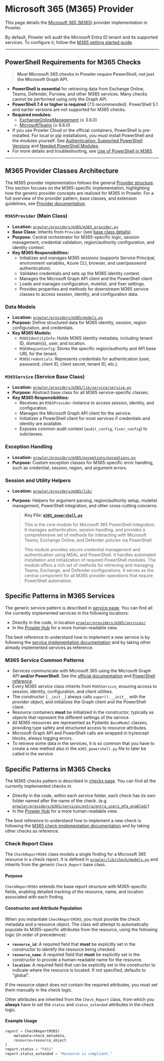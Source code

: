 # Microsoft 365 (M365) Provider

This page details the [Microsoft 365 (M365)](https://www.microsoft.com/en-us/microsoft-365) provider implementation in Prowler.

By default, Prowler will audit the Microsoft Entra ID tenant and its supported services. To configure it, follow the [M365 getting started guide](../tutorials/microsoft365/getting-started-m365.md).

---

## PowerShell Requirements for M365 Checks

> **Most Microsoft 365 checks in Prowler require PowerShell, not just the Microsoft Graph API.**

- **PowerShell is essential** for retrieving data from Exchange Online, Teams, Defender, Purview, and other M365 services. Many checks cannot be performed using only the Graph API.
- **PowerShell 7.4 or higher is required** (7.5 recommended). PowerShell 5.1 and earlier versions are not supported for M365 checks.
- **Required modules:**
    - [ExchangeOnlineManagement](https://www.powershellgallery.com/packages/ExchangeOnlineManagement/3.6.0) (≥ 3.6.0)
    - [MicrosoftTeams](https://www.powershellgallery.com/packages/MicrosoftTeams/6.6.0) (≥ 6.6.0)
- If you use Prowler Cloud or the official containers, PowerShell is pre-installed. For local or pip installations, you must install PowerShell and the modules yourself. See [Authentication: Supported PowerShell Versions](../tutorials/microsoft365/authentication.md#supported-powershell-versions) and [Needed PowerShell Modules](../tutorials/microsoft365/authentication.md#required-powershell-modules).
- For more details and troubleshooting, see [Use of PowerShell in M365](../tutorials/microsoft365/use-of-powershell.md).

---

## M365 Provider Classes Architecture

The M365 provider implementation follows the general [Provider structure](./provider.md). This section focuses on the M365-specific implementation, highlighting how the generic provider concepts are realized for M365 in Prowler. For a full overview of the provider pattern, base classes, and extension guidelines, see [Provider documentation](./provider.md).

### `M365Provider` (Main Class)

- **Location:** [`prowler/providers/m365/m365_provider.py`](https://github.com/prowler-cloud/prowler/blob/master/prowler/providers/m365/m365_provider.py)
- **Base Class:** Inherits from `Provider` (see [base class details](https://github.com/prowler-cloud/prowler/blob/master/prowler/providers/common/provider.py)).
- **Purpose:** Central orchestrator for M365-specific logic, session management, credential validation, region/authority configuration, and identity context.
- **Key M365 Responsibilities:**
    - Initializes and manages M365 sessions (supports Service Principal, environment variables, Azure CLI, browser, and user/password authentication).
    - Validates credentials and sets up the M365 identity context.
    - Manages the Microsoft Graph API client and the PowerShell client.
    - Loads and manages configuration, mutelist, and fixer settings.
    - Provides properties and methods for downstream M365 service classes to access session, identity, and configuration data.

### Data Models

- **Location:** [`prowler/providers/m365/models.py`](https://github.com/prowler-cloud/prowler/blob/master/prowler/providers/m365/models.py)
- **Purpose:** Define structured data for M365 identity, session, region configuration, and credentials.
- **Key M365 Models:**
    - `M365IdentityInfo`: Holds M365 identity metadata, including tenant ID, domain(s), user, and location.
    - `M365RegionConfig`: Stores the specific region/authority and API base URL for the tenant.
    - `M365Credentials`: Represents credentials for authentication (user, password, client ID, client secret, tenant ID, etc.).

### `M365Service` (Service Base Class)

- **Location:** [`prowler/providers/m365/lib/service/service.py`](https://github.com/prowler-cloud/prowler/blob/master/prowler/providers/m365/lib/service/service.py)
- **Purpose:** Abstract base class for all M365 service-specific classes.
- **Key M365 Responsibilities:**
    - Receives an `M365Provider` instance to access session, identity, and configuration.
    - Manages the Microsoft Graph API client for the service.
    - Initializes a PowerShell client for most services if credentials and identity are available.
    - Exposes common audit context (`audit_config`, `fixer_config`) to subclasses.

### Exception Handling

- **Location:** [`prowler/providers/m365/exceptions/exceptions.py`](https://github.com/prowler-cloud/prowler/blob/master/prowler/providers/m365/exceptions/exceptions.py)
- **Purpose:** Custom exception classes for M365-specific error handling, such as credential, session, region, and argument errors.

### Session and Utility Helpers

- **Location:** [`prowler/providers/m365/lib/`](https://github.com/prowler-cloud/prowler/blob/master/prowler/providers/m365/lib/)
- **Purpose:** Helpers for argument parsing, region/authority setup, mutelist management, PowerShell integration, and other cross-cutting concerns.

  > **Key File: [`m365_powershell.py`](https://github.com/prowler-cloud/prowler/blob/master/prowler/providers/m365/lib/powershell/m365_powershell.py)**
  >
  > This is the core module for Microsoft 365 PowerShell integration. It manages authentication, session handling, and provides a comprehensive set of methods for interacting with Microsoft Teams, Exchange Online, and Defender policies via PowerShell.
  >
  > This module provides secure credential management and authentication using MSAL and PowerShell. It handles automated installation and initialization of required PowerShell modules. The module offers a rich set of methods for retrieving and managing Teams, Exchange, and Defender configurations. It serves as the central component for all M365 provider operations that require PowerShell automation.

## Specific Patterns in M365 Services

The generic service pattern is described in [service page](./services.md#service-structure-and-initialisation). You can find all the currently implemented services in the following locations:

- Directly in the code, in location [`prowler/providers/m365/services/`](https://github.com/prowler-cloud/prowler/tree/master/prowler/providers/m365/services)
- In the [Prowler Hub](https://hub.prowler.com/) for a more human-readable view.

The best reference to understand how to implement a new service is by following the [service implementation documentation](./services.md#adding-a-new-service) and by taking other already implemented services as reference.

### M365 Service Common Patterns

- Services communicate with Microsoft 365 using the Microsoft Graph API **and/or PowerShell**. See the [official documentation](https://learn.microsoft.com/en-us/graph/api/overview) and [PowerShell reference](https://learn.microsoft.com/en-us/powershell/).
- Every M365 service class inherits from `M365Service`, ensuring access to session, identity, configuration, and client utilities.
- The constructor (`__init__`) always calls `super().__init__` with the provider object, and initializes the Graph client and the PowerShell client.
- Resource containers **must** be initialized in the constructor, typically as objects that represent the different settings of the service.
- All M365 resources are represented as Pydantic `BaseModel` classes, providing type safety and structured access to resource attributes.
- Microsoft Graph API and PowerShell calls are wrapped in try/except blocks, always logging errors.
- To retrieve some data in the services, it is so common that you have to create a new method also in the `m365_powershell.py` file to later be called in the service.

## Specific Patterns in M365 Checks

The M365 checks pattern is described in [checks page](./checks.md). You can find all the currently implemented checks in:

- Directly in the code, within each service folder, each check has its own folder named after the name of the check. (e.g. [`prowler/providers/m365/services/entra/entra_users_mfa_enabled/`](https://github.com/prowler-cloud/prowler/tree/master/prowler/providers/m365/services/entra/entra_users_mfa_enabled))
- In the [Prowler Hub](https://hub.prowler.com/) for a more human-readable view.

The best reference to understand how to implement a new check is following the [M365 check implementation documentation](./checks.md#creating-a-check) and by taking other checks as reference.

### Check Report Class

The `CheckReportM365` class models a single finding for a Microsoft 365 resource in a check report. It is defined in [`prowler/lib/check/models.py`](https://github.com/prowler-cloud/prowler/blob/master/prowler/lib/check/models.py) and inherits from the generic `Check_Report` base class.

#### Purpose

`CheckReportM365` extends the base report structure with M365-specific fields, enabling detailed tracking of the resource, name, and location associated with each finding.

#### Constructor and Attribute Population

When you instantiate `CheckReportM365`, you must provide the check metadata and a resource object. The class will attempt to automatically populate its M365-specific attributes from the resource, using the following logic (in order of precedence):

- **`resource_id`**: A required field that **must** be explicitly set in the constructor to identify the resource being checked.
- **`resource_name`**: A required field that **must** be explicitly set in the constructor to provide a human-readable name for the resource.
- **`location`**: A required field that can be explicitly set in the constructor to indicate where the resource is located. If not specified, defaults to "global".

If the resource object does not contain the required attributes, you must set them manually in the check logic.

Other attributes are inherited from the `Check_Report` class, from which you **always** have to set the `status` and `status_extended` attributes in the check logic.

#### Example Usage

```python
report = CheckReportM365(
    metadata=check_metadata,
    resource=resource_object
)
report.status = "PASS"
report.status_extended = "Resource is compliant."
```
